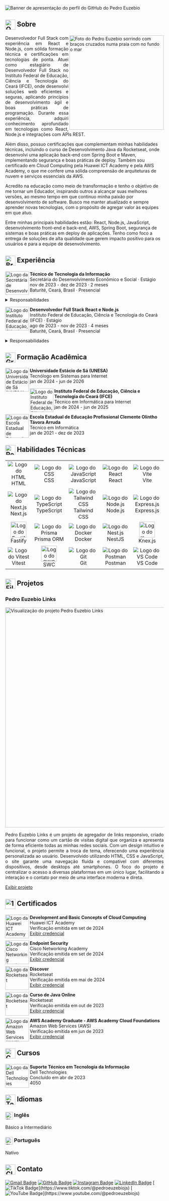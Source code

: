 <img src="https://i.imgur.com/KcwAthU.png" alt="Banner de apresentação do perfil do GitHub do Pedro Euzebio" />

<h2>
  <img src="https://em-content.zobj.net/source/apple/391/question-mark_2753.png" alt="Question mark" width="32px" align="center" />
  Sobre
</h2>

<img src="https://i.imgur.com/cNMXgOe.png" alt="Foto do Pedro Euzebio sorrindo com braços cruzados numa praia com no fundo o mar" align="right" width="300" />

<p align="justify">
  Desenvolvedor Full Stack com experiência em React e Node.js, com sólida formação técnica e certificações em tecnologias de ponta. Atuei como estagiário de Desenvolvedor Full Stack no Instituto Federal de Educação, Ciência e Tecnologia do Ceará (IFCE), onde desenvolvi soluções web eficientes e seguras, aplicando princípios de desenvolvimento ágil e boas práticas de programação. Durante essa experiência, adquiri conhecimento aprofundado em tecnologias como React, Node.js e integrações com APIs REST.

Além disso, possuo certificações que complementam minhas habilidades técnicas, incluindo o curso de Desenvolvimento Java da Rocketseat, onde desenvolvi uma aplicação back-end com Spring Boot e Maven, implementando segurança e boas práticas de deploy. Também sou certificado em Cloud Computing pela Huawei ICT Academy e pela AWS Academy, o que me confere uma sólida compreensão de arquiteturas de nuvem e serviços essenciais da AWS.

Acredito na educação como meio de transformação e tenho o objetivo de me tornar um Educador, inspirando outros a alcançar suas melhores versões, ao mesmo tempo em que continuo minha paixão por desenvolvimento de software. Busco me manter atualizado e sempre aprender novas tecnologias, com o propósito de agregar valor às equipes em que atuo.

Entre minhas principais habilidades estão: React, Node.js, JavaScript, desenvolvimento front-end e back-end, AWS, Spring Boot, segurança de sistemas e boas práticas em deploy de aplicações. Tenho como foco a entrega de soluções de alta qualidade que gerem impacto positivo para os usuários e para a equipe de desenvolvimento.
</p>

<h2>
  <img src="https://em-content.zobj.net/source/apple/391/briefcase_1f4bc.png" alt="Briefcase" width="32px" align="center" />
  Experiência
</h2>

<div>
  <div>
    <img src="https://i.imgur.com/Axj39Xo.jpg" alt="Logo da Secretária de Desenvolvimento Econômico e Socioal" width="75" align="left" />
    <p>
      <strong>Técnico de Tecnologia da Informação</strong> <br />
      Secretária do Desenvolvimento Econômico e Social · Estágio <br />
      nov de 2023 - dez de 2023 · 2 meses <br />
      Baturité, Ceará, Brasil · Presencial
    </p>
    <details>
      <summary>Responsabilidades</summary>
      <ul>
        <li>
          Suporte técnico aos usuários da Secretaria, solucionando problemas de hardware, software e rede.
        </li>
        <li>
          Configuração e manutenção de computadores, impressoras e outros dispositivos de TI.
        </li>
        <li>
          Instalação de sistemas operacionais e softwares específicos para o ambiente corporativo.
        </li>
        <li>
          Monitoramento e otimização da rede local, garantindo estabilidade e segurança.
        </li>
        <li>
          Auxílio na administração de servidores e sistemas internos.
        </li>
        <li>
          Documentação de procedimentos e atualizações tecnológicas implementadas.
        </li>
        <li>
          Desenvolvimento de habilidades em diagnóstico de falhas técnicas e atendimento ao usuário.
        </li>
        <li>
          Colaboração com a equipe de TI para implementar melhorias na infraestrutura de tecnologia.
        </li>
        <li>
          Contribuição na organização e execução de projetos tecnológicos da Secretaria.
        </li>
      </ul>
    </details>
  </div>
  <div>
    <img src="https://i.imgur.com/PwRgxqO.jpg" alt="Logo do Instituto Federal de Educação, Ciência e Tecnologia do Ceará (IFCE)" width="75" align="left" />
    <p>
      <strong>Desenvolvedor Full Stack React e Node.js</strong> <br />
      Instituto Federal de Educação, Ciência e Tecnologia do Ceará (IFCE) · Estágio <br />
      ago de 2023 - nov de 2023 · 4 meses <br />
      Baturité, Ceará, Brasil · Presencial
    </p>
    <details>
      <summary>Responsabilidades</summary>
      <ul>
        <li>
          Desenvolvimento de aplicações web utilizando React.js no front-end e Node.js no back-end.
        </li>
        <li>
          Integração de APIs RESTful para comunicação eficiente entre o front-end e back-end.
        </li>
        <li>
          Implementação de autenticação de usuários e controle de acesso baseado em funções.
        </li>
        <li>
          Utilização de bancos de dados NoSQL (MongoDB) e SQL (MySQL) para gerenciamento de dados.
        </li>
        <li>
          Colaboração em equipe utilizando metodologias ágeis (Scrum) e ferramentas de versionamento de código como Git.
        </li>
        <li>
          Otimização de performance e responsividade das interfaces.
        </li>
        <li>
          Correção de bugs e melhorias contínuas em projetos já existentes.
        </li>
        <li>
          Desenvolvimento de testes unitários para garantir a qualidade do código.
        </li>
        <li>
          Acompanhamento de deploys automatizados em ambientes de produção e testes.
        </li>
      </ul>
    </details>
  </div>
</div>

<h2>
  <img src="https://em-content.zobj.net/source/apple/391/graduation-cap_1f393.png" alt="Graduation cap" width="32px" align="center" />
  Formação Acadêmica
</h2>

<div>
  <div>
    <img src="https://i.imgur.com/uU1OZ5x.jpg" alt="Logo da Universidade Estácio de Sá (UNESA)" width="75" align="left" />
    <p>
      <strong>Universidade Estácio de Sá (UNESA)</strong> <br />
      Tecnólogo em Sistemas para Internet <br />
      jan de 2024 - jun de 2026
    </p>
  </div>
  <div>
    <img src="https://i.imgur.com/PwRgxqO.jpg" alt="Logo do Instituto Federal de Educação, Ciência e Tecnologia do Ceará (IFCE)" width="75" align="left" />
    <p>
      <strong>Instituto Federal de Educação, Ciência e Tecnologia do Ceará (IFCE)</strong> <br />
      Técnico em Informática para Internet <br />
      jan de 2024 - jun de 2025
    </p>
  </div>
  <div>
    <img src="https://i.imgur.com/b5heNhX.jpg" alt="Logo da Escola Estadual de Educação Profissional Clemente Olintho Távora Arruda" width="75" align="left" />
    <p>
      <strong>Escola Estadual de Educação Profissional Clemente Olintho Távora Arruda</strong> <br />
      Técnico em Informática <br />
      jan de 2021 - dez de 2023
    </p>
  </div>
</div>

<h2>
  <img src="https://em-content.zobj.net/source/apple/391/person-juggling_1f939.png" alt="Person juggling" width="32px" align="center" />
  Habilidades Técnicas
</h2>

<table>
  <tr align="center">
    <td width="150">
      <img src="https://skillicons.dev/icons?i=html" alt="Logo do HTML" />
      <br />
      HTML
    </td>
    <td width="150">
      <img src="https://skillicons.dev/icons?i=css" alt="Logo do CSS" />
      <br />
      CSS
    </td>
    <td width="150">
      <img src="https://skillicons.dev/icons?i=js" alt="Logo do JavaScript" />
      <br />
      JavaScript
    </td>
    <td width="150">
      <img src="https://skillicons.dev/icons?i=react" alt="Logo do React" />
      <br />
      React
    </td>
    <td width="150">
      <img src="https://skillicons.dev/icons?i=vite" alt="Logo do Vite" />
      <br />
      Vite
    </td>
  </tr>
  <tr align="center">
    <td width="150">
      <img src="https://skillicons.dev/icons?i=nextjs" alt="Logo do Next.js" />
      <br />
      Next.js
    </td>
    <td width="150">
      <img src="https://skillicons.dev/icons?i=ts" alt="Logo do TypeScript" />
      <br />
      TypeScript
    </td>
    <td width="150">
      <img src="https://skillicons.dev/icons?i=tailwind" alt="Logo do Tailwind CSS" />
      <br />
      Tailwind CSS
    </td>
    <td width="150">
      <img src="https://skillicons.dev/icons?i=nodejs" alt="Logo do Node.js" />
      <br />
      Node.js
    </td>
    <td width="150">
      <img src="https://skillicons.dev/icons?i=express" alt="Logo do Express.js" />
      <br />
      Express.js
    </td>
  </tr>
  <tr align="center">
    <td width="150">
      <img src="https://i.imgur.com/Pe1c36T.png" alt="Logo do Fastify" width="50" />
      <br />
      Fastify
    </td>
    <td width="150">
      <img src="https://skillicons.dev/icons?i=prisma" alt="Logo do Prisma" />
      <br />
      Prisma ORM
    </td>
    <td width="150">
      <img src="https://skillicons.dev/icons?i=docker" alt="Logo do Docker" />
      <br />
      Docker
    </td>
    <td width="150">
      <img src="https://skillicons.dev/icons?i=nestjs" alt="Logo do Nest.js" />
      <br />
      NestJS
    </td>
    <td width="150">
      <img src="https://i.imgur.com/9dtSRhv.png" alt="Logo do Knex.js" width="50" />
      <br />
      Knex.js
    </td>
  </tr>
  <tr align="center">
    <td width="150">
      <img src="https://skillicons.dev/icons?i=vitest" alt="Logo do Vitest" />
      <br />
      Vitest
    </td>
    <td width="150">
      <a href="https://swc.rs" target="_blank">
        <img src="https://i.imgur.com/mkEMV8O.png" alt="Logo do SWC" width="50" />
      </a>
      <br>
      SWC
    </td>
    <td width="150">
      <img src="https://skillicons.dev/icons?i=git" alt="Logo do Git" />
      <br />
      Git
    </td>
    <td width="150">
      <img src="https://skillicons.dev/icons?i=postman" alt="Logo do Postman" />
      <br />
      Postman
    </td>
    <td width="150">
      <img src="https://skillicons.dev/icons?i=vscode" alt="Logo do VS Code" />
      <br />
      VS Code
    </td>
  </tr>
</table>

<h2>
  <img src="https://em-content.zobj.net/source/apple/391/file-folder_1f4c1.png" alt="File folder" width="32px" align="center" />
  Projetos
</h2>

<div>
  <div>
    <h3>Pedro Euzebio Links</h3>
    <img src="https://i.imgur.com/KAs2FYG.png" alt="Visualização do projeto Pedro Euzebio Links" width="700" />
    <p align="justify">
      Pedro Euzebio Links é um projeto de agregador de links responsivo, criado para funcionar como um cartão de visitas digital que organiza e apresenta de forma eficiente todas as minhas redes sociais. Com um design intuitivo e funcional, o projeto permite a troca de tema, oferecendo uma experiência personalizada ao usuário. Desenvolvido utilizando HTML, CSS e JavaScript, o site garante uma navegação fluida e compatível com diferentes dispositivos, desde desktops até smartphones. O foco do projeto é centralizar o acesso a diversas plataformas em um único lugar, facilitando a interação e o contato por meio de uma interface moderna e direta.
    </p>
    <a href="https://pedroeuzebio-links.vercel.app">Exibir projeto</a>
  </div>
</div>

<h2>
  <img src="https://em-content.zobj.net/source/apple/391/1st-place-medal_1f947.png" alt="1st place medal" width="32px" align="center" />
  Certificados
</h2>

<div>
  <div>
    <img src="https://i.imgur.com/1kuWVnP.jpg" alt="Logo da Huawei ICT Academy" width="75" align="left" />
    <p>
      <strong>Development and Basic Concepts of Cloud Computing</strong> <br />
      Huawei ICT Academy <br />
      Verificação emitida em set de 2024 <br />
      <a href="https://www.credly.com/badges/b0fe24b7-7db3-45cb-ba37-3541ff7ece1e">Exibir credencial</a>
    </p>
  </div>
  <div>
    <img src="https://i.imgur.com/iSJaTFW.jpg" alt="Logo da Cisco Networking Academy" width="75" align="left" />
    <p>
      <strong>Endpoint Security</strong> <br />
      Cisco Networking Academy <br />
      Verificação emitida em set de 2024 <br />
      <a href="https://www.credly.com/badges/0cf3adf8-b3f0-4a67-9f7f-759c23a38929/print">Exibir credencial</a>
    </p>
  </div>
  <div>
    <img src="https://i.imgur.com/NdMnKqg.jpg" alt="Logo da Rocketseat" width="75" align="left" />
    <p>
      <strong>Discover</strong> <br />
      Rocketseat <br />
      Verificação emitida em mai de 2024 <br />
      <a href="https://app.rocketseat.com.br/certificates/c4607cdf-e145-40a9-9a04-f0e12069144b">Exibir credencial</a>
    </p>
  </div>
  <div>
    <img src="https://i.imgur.com/NdMnKqg.jpg" alt="Logo da Rocketseat" width="75" align="left" />
    <p>
      <strong>Curso de Java Online</strong> <br />
      Rocketseat <br />
      Verificação emitida em out de 2023 <br />
      <a href="https://app.rocketseat.com.br/certificates/58979f4a-9033-4e7d-8515-12071a45af22">Exibir credencial</a>
    </p>
  </div>
  <div>
    <img src="https://i.imgur.com/KP3bFsh.jpg" alt="Logo da Amazon Web Services (AWS)" width="75" align="left" />
    <p>
      <strong>AWS Academy Graduate - AWS Academy Cloud Foundations</strong> <br />
      Amazon Web Services (AWS) <br />
      Verificação emitida em jun de 2023 <br />
      <a href="https://www.credly.com/badges/0218204e-7d5e-4486-b52e-f438e555df76/print">Exibir credencial</a>
    </p>
  </div>
</div>

<h2>
  <img src="https://em-content.zobj.net/source/apple/391/check-mark-button_2705.png" alt="Check mark button" width="32px" align="center" />
  Cursos
</h2>

<div>
  <div>
    <img src="https://i.imgur.com/cgFbOXS.jpg" alt="Logo da Dell Technologies" width="75" align="left" />
    <p>
      <strong>Suporte Técnico em Tecnologia da Informação</strong> <br />
      Dell Technologies <br />
      Concluído em abr de 2023 <br />
      4050
    </p>
  </div>
</div>

<h2>
  <img src="https://em-content.zobj.net/source/apple/391/tongue_1f445.png" alt="Togue" width="32px" align="center" />
  Idiomas
</h2>

<div>
  <div>
    <h3>
      <img src="https://em-content.zobj.net/source/apple/391/flag-united-states_1f1fa-1f1f8.png" alt="Flag united states" width="24px" align="center" />
      Inglês
    </h3>
    <p>Básico a Intermediário</p>
  </div>
  <div>
    <h3>
      <img src="https://em-content.zobj.net/source/apple/391/flag-brazil_1f1e7-1f1f7.png" alt="Flag brazil" width="24px" align="center" />
      Português
    </h3>
    <p>Nativo</p>
  </div>
</div>

<h2>
  <img src="https://em-content.zobj.net/source/apple/391/closed-mailbox-with-raised-flag_1f4eb.png" alt="Closed mailbox raised flag" width="32px" align="center" />
  Contato
</h2>

[![Gmail Badge](https://img.shields.io/badge/-pedroeuzebio.contato@gmail.com-020817?style=flat-square&logo=Gmail&logoColor=3b82f6&link=mailto:pedroeuzebio.contato@gmail.com)](mailto:pedroeuzebio.contato@gmail.com)
[![GitHub Badge](https://img.shields.io/badge/-github.com&frasl;pedroeuzebiojs-020817?style=flat-square&logo=Github&logoColor=3b82f6&link=https://github.com/pedroeuzebiojs)](https://github.com/pedroeuzebiojs)
[![Instagram Badge](https://img.shields.io/badge/-instagram.com&frasl;pedroeuzebiojs-020817?style=flat-square&logo=Instagram&logoColor=3b82f6&link=https://instagram.com/pedroeuzebiojs)](https://instagram.com/pedroeuzebiojs)
[![LinkedIn Badge](https://img.shields.io/badge/-linkedin.com&frasl;in&frasl;pedroeuzebio-020817?style=flat-square&logo=Linkedin&logoColor=3b82f6&link=https://www.linkedin.com/in/pedroeuzebio)](https://www.linkedin.com/in/pedroeuzebio)
[![TikTok Badge](https://img.shields.io/badge/-tiktok.com&frasl;@pedroeuzebiojs-020817?style=flat-square&logo=TikTok&logoColor=3b82f6&link=[https://www.tiktok.com/@pedroeuzebiojs](https://www.tiktok.com/@pedroeuzebiojs))](https://www.tiktok.com/@pedroeuzebiojs)
[![YouTube Badge](https://img.shields.io/badge/-youtube.com&frasl;@pedroeuzebiojs-020817?style=flat-square&logo=YouTube&logoColor=3b82f6&link=[https://www.youtube.com/@pedroeuzebiojs](https://www.youtube.com/@pedroeuzebiooo))](https://www.youtube.com/@pedroeuzebiojs)

<!--
**pedroeuzebioo/pedroeuzebioo** is a ✨ _special_ ✨ repository because its `README.md` (this file) appears on your GitHub profile.

Here are some ideas to get you started:

- 🔭 I’m currently working on ...
- 🌱 I’m currently learning ...
- 👯 I’m looking to collaborate on ...
- 🤔 I’m looking for help with ...
- 💬 Ask me about ...
- 📫 How to reach me: ...
- 😄 Pronouns: ...
- ⚡ Fun fact: ...
-->
